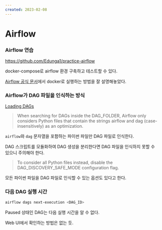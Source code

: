 ```yaml
---
created: 2023-02-08
---
```

# Airflow

### Airflow 연습

https://github.com/Edunga1/practice-airflow

docker-compose로 airflow 환경 구축하고 테스트할 수 있다.

[Airflow 공식 문서](https://airflow.apache.org/docs/apache-airflow/stable/howto/docker-compose/index.html)에서 docker로 실행하는 방법을 잘 설명해놓았다.

### Airflow가 DAG 파일을 인식하는 방식

[Loading DAGs](https://airflow.apache.org/docs/apache-airflow/stable/core-concepts/dags.html#loading-dags)

> When searching for DAGs inside the DAG_FOLDER, Airflow only considers Python files that contain the strings airflow and dag (case-insensitively) as an optimization.

`airflow`와 `dag` 문자열을 포함하는 파이썬 파일만 DAG 파일로 인식한다.

DAG 스크립트를 모듈화하여 DAG 생성을 분리한다면 DAG 파일을 인식하지 못할 수 있으니 주의해야 한다.

> To consider all Python files instead, disable the DAG_DISCOVERY_SAFE_MODE configuration flag.

모든 파이썬 파일을 DAG 파일로 인식할 수 있는 옵션도 있다고 한다.

### 다음 DAG 실행 시간

```sh
airflow dags next-execution <DAG_ID>
```

Paused 상태인 DAG는 다음 실행 시간을 알 수 없다.

Web UI에서 확인하는 방법은 없는 듯.
